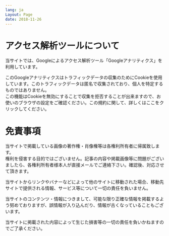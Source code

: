 ```yaml
---
lang: ja
Layout: Page
date: 2018-11-26
---
```

# アクセス解析ツールについて

当サイトでは、Googleによるアクセス解析ツール「Googleアナリティクス」を利用しています。  

このGoogleアナリティクスはトラフィックデータの収集のためにCookieを使用しています。このトラフィックデータは匿名で収集されており、個人を特定するものではありません。  
この機能はCookieを無効にすることで収集を拒否することが出来ますので、お使いのブラウザの設定をご確認ください。この規約に関して、詳しくはここをクリックしてください。

# 免責事項

当サイトで掲載している画像の著作権・肖像権等は各権利所有者に帰属致します。  
権利を侵害する目的ではございません。記事の内容や掲載画像等に問題がございましたら、各権利所有者様本人が直接メールでご連絡下さい。確認後、対応させて頂きます。  
  
当サイトからリンクやバナーなどによって他のサイトに移動された場合、移動先サイトで提供される情報、サービス等について一切の責任を負いません。  

当サイトのコンテンツ・情報につきまして、可能な限り正確な情報を掲載するよう努めておりますが、誤情報が入り込んだり、情報が古くなっていることもございます。  

当サイトに掲載された内容によって生じた損害等の一切の責任を負いかねますのでご了承ください。  
 

